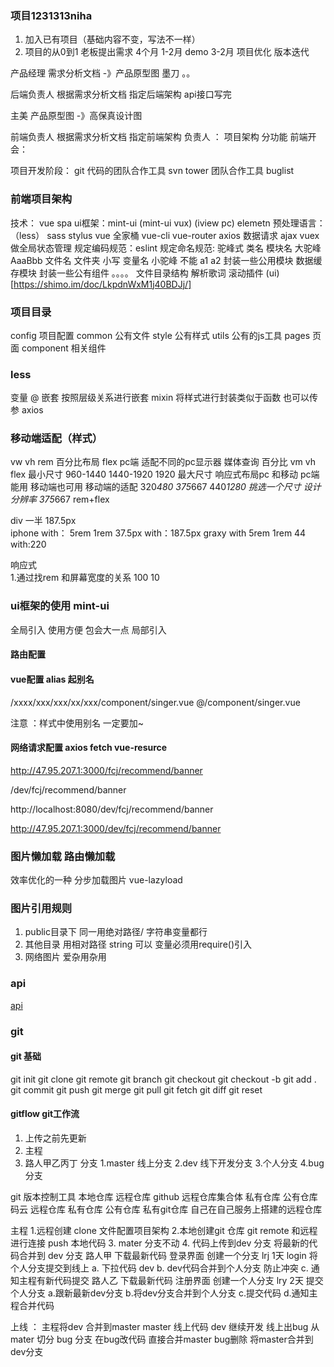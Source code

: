 ### 项目1231313niha 
1. 加入已有项目（基础内容不变，写法不一样） 
2. 项目的从0到1
  老板提出需求  4个月  1-2月 demo 3-2月 项目优化 版本迭代

  产品经理  需求分析文档  -》产品原型图 墨刀 。。

  后端负责人  根据需求分析文档 指定后端架构 
  api接口写完

  主美  产品原型图  -》高保真设计图

  前端负责人  根据需求分析文档 指定前端架构
  负责人 ： 项目架构 分功能
  前端开会： 
  
  项目开发阶段：
  git 代码的团队合作工具  svn
  tower  团队合作工具 buglist

  ### 前端项目架构

  技术： vue spa 
  ui框架：mint-ui  (mint-ui   vux)  (iview pc) elemetn
  预处理语言：（less） sass stylus
  vue 全家桶
  vue-cli
  vue-router
  axios 数据请求 ajax
  vuex 做全局状态管理
  规定编码规范：eslint
  规定命名规范: 驼峰式  类名 模块名 大驼峰 AaaBbb  文件名 文件夹 小写  变量名 小驼峰 不能 a1 a2 
  封装一些公用模块  数据缓存模块
  封装一些公有组件  。。。。
  文件目录结构
  解析歌词
  滚动插件
  (ui)[https://shimo.im/doc/LkpdnWxM1j40BDJj/]

  ### 项目目录
  config 项目配置
  common 公有文件
     style 公有样式
     utils 公有的js工具
  pages  页面
  component  相关组件
  ### less
  变量 @
  嵌套 按照层级关系进行嵌套
  mixin 将样式进行封装类似于函数 也可以传参
  axios
  ### 移动端适配（样式）
  vw  vh  rem
  百分比布局
  flex
  pc端  适配不同的pc显示器 媒体查询 百分比 vm vh flex
  最小尺寸 960-1440  1440-1920  1920   最大尺寸
  响应式布局pc 和移动
  pc端能用 移动端也可用
  移动端的适配
  320*480        375*667  440*1280
  挑选一个尺寸 设计分辨率 375*667
rem+flex

  div  一半  187.5px   
  iphone  with： 5rem         1rem 37.5px  with：187.5px
  graxy   with 5rem          1rem  44     with:220

  响应式  
  1.通过找rem 和屏幕宽度的关系  100  10

  ### ui框架的使用  mint-ui
  全局引入 使用方便 包会大一点
  局部引入

#### 路由配置
   
#### vue配置  alias 起别名
/xxxx/xxx/xxx/xx/xxx/component/singer.vue
@/component/singer.vue

注意 ：样式中使用别名 一定要加~

#### 网络请求配置 axios  fetch vue-resurce

http://47.95.207.1:3000/fcj/recommend/banner

/dev/fcj/recommend/banner

http://localhost:8080/dev/fcj/recommend/banner

http://47.95.207.1:3000/dev/fcj/recommend/banner

### 图片懒加载  路由懒加载
效率优化的一种  分步加载图片 vue-lazyload

### 图片引用规则
1. public目录下 同一用绝对路径/  字符串变量都行
2. 其他目录    用相对路径  string 可以 变量必须用require()引入
3. 网络图片  爱杂用杂用

### api 
[api](http://47.95.207.1:3000/apidoc/)

### git
#### git 基础 
git init
git clone
git remote
git branch
git checkout
git checkout -b
git add  .
git  commit 
git push
git  merge
git pull
git fetch
git diff
git reset
<!-- git resolve -->
#### gitflow  git工作流
1. 上传之前先更新
1. 主程
2. 路人甲乙丙丁
分支
1.master   线上分支
2.dev      线下开发分支
3.个人分支
4.bug分支

git  版本控制工具  本地仓库  远程仓库
github  远程仓库集合体 私有仓库  公有仓库
码云     远程仓库 私有仓库  公有仓库
私有git仓库  自己在自己服务上搭建的远程仓库

主程 
1.远程创建 clone  文件配置项目架构
2.本地创建git 仓库  git remote 和远程进行连接 push 本地代码
3. mater 分支不动
4. 代码上传到dev 分支
将最新的代码合并到 dev 分支
路人甲
下载最新代码
登录界面
创建一个分支 lrj 
1天 login 将个人分支提交到线上 
 a. 下拉代码 dev
 b.  dev代码合并到个人分支   防止冲突
 c. 通知主程有新代码提交
路人乙
下载最新代码
注册界面
创建一个人分支  lry
2天 
提交个人分支
a.跟新最新dev分支
b.将dev分支合并到个人分支
c.提交代码
d.通知主程合并代码

上线  ：
主程将dev 合并到master
master 线上代码
dev 继续开发
线上出bug
从mater 切分 bug 分支
在bug改代码
直接合并master bug删除
将master合并到dev分支
